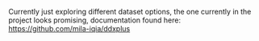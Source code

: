 Currently just exploring different dataset options, the one currently in the project looks promising, documentation found here: https://github.com/mila-iqia/ddxplus